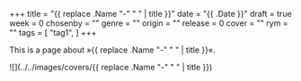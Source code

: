 +++
title = "{{ replace .Name "-" " " | title }}"
date = "{{ .Date }}"
draft = true
week = 0
chosenby = ""
genre = ""
origin = ""
release = 0
cover = ""
rym = ""
tags = [
    "tag1",
]
+++

This is a page about »{{ replace .Name "-" " " | title }}«.

![](../../images/covers/{{ replace .Name "-" " " | title }})

